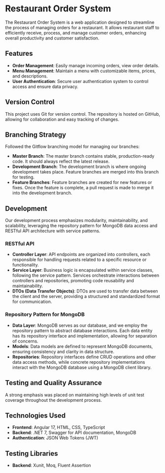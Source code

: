 Restaurant Order System
=======================
The Restaurant Order System is a web application designed to streamline the process of managing orders for a restaurant. It allows restaurant staff to efficiently receive, process, and manage customer orders, enhancing overall productivity and customer satisfaction.

Features
--------
*   **Order Management**: Easily manage incoming orders, view order details.
*   **Menu Management**: Maintain a menu with customizable items, prices, and descriptions.
*   **User Authentication**: Secure user authentication system to control access and ensure data privacy.

Version Control
---------------
This project uses Git for version control. The repository is hosted on GitHub, allowing for collaboration and easy tracking of changes.

Branching Strategy
------------------
Followed the Gitflow branching model for managing our branches:

*   **Master Branch**: The master branch contains stable, production-ready code. It should always reflect the latest release.
*   **Development Branch**: The development branch is where ongoing development takes place. Feature branches are merged into this branch for testing.
*   **Feature Branches**: Feature branches are created for new features or fixes. Once the feature is complete, a pull request is made to merge it into the development branch.

Development
-----------------
Our development process emphasizes modularity, maintainability, and scalability, leveraging the repository pattern for MongoDB data access and RESTful API architecture with service patterns.
### RESTful API
*   **Controller Layer**: API endpoints are organized into controllers, each responsible for handling requests related to a specific resource or functionality.
*   **Service Layer**: Business logic is encapsulated within service classes, following the service pattern. Services orchestrate interactions between controllers and repositories, promoting code reusability and maintainability.
*   **DTOs (Data Transfer Objects)**: DTOs are used to transfer data between the client and the server, providing a structured and standardized format for communication.
### Repository Pattern for MongoDB
*   **Data Layer**: MongoDB serves as our database, and we employ the repository pattern to abstract database interactions. Each data entity has its repository interface and implementation, allowing for separation of concerns.
*   **Models**: Data models are defined to represent MongoDB documents, ensuring consistency and clarity in data structure.
*   **Repositories**: Repository interfaces define CRUD operations and other data access methods, while concrete repository implementations interact with the MongoDB database using a MongoDB client library.

Testing and Quality Assurance
-----------------
A strong emphasis was placed on maintaining high levels of unit test coverage throughout the development process.

Technologies Used
-----------------
*   **Frontend**: Angular 17, HTML, CSS, TypeScript
*   **Backend**: .NET 7, Swagger for API documentation, MongoDB
*   **Authentication**: JSON Web Tokens (JWT)

Testing Libraries
-----------------
*   **Backend**: Xunit, Moq, Fluent Assertion
